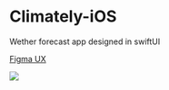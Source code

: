 # Climately-iOS
Wether forecast app designed in swiftUI

[Figma UX](https://www.figma.com/file/2sjPHiBgKmCFe4EHIC8CdG/Climately-Public-UX?node-id=0%3A1)

![](https://github.com/myawesomehub/Climately-iOS/blob/main/SS.png)

